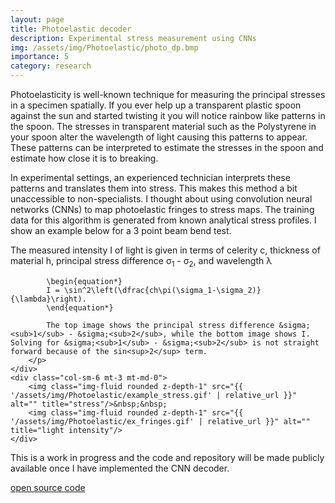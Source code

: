 ```yaml
---
layout: page
title: Photoelastic decoder
description: Experimental stress measurement using CNNs
img: /assets/img/Photoelastic/photo_dp.bmp
importance: 5
category: research
---
```


Photoelasticity is well-known technique for measuring the principal stresses in a specimen spatially. If you ever help up a transparent plastic spoon against the sun and started twisting it you will notice rainbow like patterns in the spoon. The stresses in transparent material such as the Polystyrene in your spoon alter the wavelength of light causing this patterns to appear. These patterns can be interpreted to estimate the stresses in the spoon and estimate how close it is to breaking.

In experimental settings, an experienced technician interprets these patterns and translates them into stress. This makes this method a bit unaccessible to non-specialists. I thought about using convolution neural networks (CNNs) to map photoelastic fringes to stress maps. The training data for this algorithm is generated from known analytical stress profiles. I show an example below for a 3 point beam bend test.

<div class="row justify-content-sm-center">
    <div class="col-sm-6 mt-3 mt-md-0">
        <p>
            The measured intensity I of light is given in terms of celerity c, thickness of material h, principal stress difference &sigma;<sub>1</sub> - &sigma;<sub>2</sub>, and wavelength &lambda;

            \begin{equation*}
            I = \sin^2\left(\dfrac{ch\pi(\sigma_1-\sigma_2)}{\lambda}\right).
            \end{equation*}

            The top image shows the principal stress difference &sigma;<sub>1</sub> - &sigma;<sub>2</sub>, while the bottom image shows I. Solving for &sigma;<sub>1</sub> - &sigma;<sub>2</sub> is not straight forward because of the sin<sup>2</sup> term.
        </p>
    </div>
    <div class="col-sm-6 mt-3 mt-md-0">
        <img class="img-fluid rounded z-depth-1" src="{{ '/assets/img/Photoelastic/example_stress.gif' | relative_url }}" alt="" title="stress"/>&nbsp;&nbsp;
        <img class="img-fluid rounded z-depth-1" src="{{ '/assets/img/Photoelastic/ex_fringes.gif' | relative_url }}" alt="" title="light intensity"/>
    </div>
</div>

This is a work in progress and the code and repository will be made publicly available once I have implemented the CNN decoder.

<a href="https://github.com/khbalhandawi/photoelastic_gen" target="_blank"> <i class="fab fa-github"></i> open source code</a>